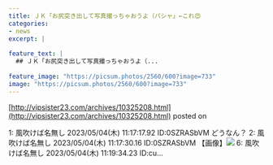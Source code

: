 ```yaml
---
title: ＪＫ「お尻突き出して写真撮っちゃおうよ（パシャ」←これ😍
categories:
- news
excerpt: |
  
feature_text: |
  ## ＪＫ「お尻突き出して写真撮っちゃおうよ（...
  
feature_image: "https://picsum.photos/2560/600?image=733"
image: "https://picsum.photos/2560/600?image=733"
---
```


[http://vipsister23.com/archives/10325208.html](http://vipsister23.com/archives/10325208.html)
posted on 

<!--more-->

1: 風吹けば名無し 2023/05/04(木) 11:17:17.92 ID:0SZRASbVM どうなん？ 2: 風吹けば名無し 2023/05/04(木) 11:17:30.16 ID:0SZRASbVM 【画像】![](https://livedoor.blogimg.jp/vipsister23/imgs/3/7/37e62591.jpg) 6: 風吹けば名無し 2023/05/04(木) 11:19:34.23 ID:cu...
